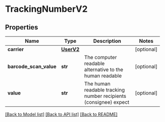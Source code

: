 # TrackingNumberV2

## Properties
Name | Type | Description | Notes
------------ | ------------- | ------------- | -------------
**carrier** | [**UserV2**](UserV2.md) |  | [optional] 
**barcode_scan_value** | **str** | The computer readable alternative to the human readable | [optional] 
**value** | **str** | The human readable tracking number recipients (consignee) expect | [optional] 

[[Back to Model list]](../README.md#documentation-for-models) [[Back to API list]](../README.md#documentation-for-api-endpoints) [[Back to README]](../README.md)

